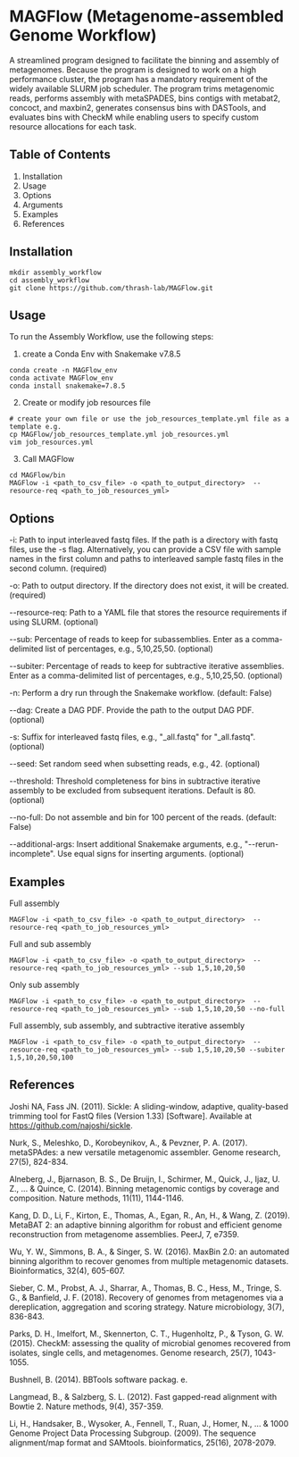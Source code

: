 # MAGFlow (Metagenome-assembled Genome Workflow)
A streamlined program designed to facilitate the binning and assembly of metagenomes. Because the program is designed to work on a high performance cluster, the program has a mandatory requirement of the widely available SLURM job scheduler. The program trims metagenomic reads, performs assembly with metaSPADES, bins contigs with metabat2, concoct, and maxbin2, generates consensus bins with DASTools, and evaluates bins with CheckM while enabling users to specify custom resource allocations for each task. 


## Table of Contents
1) Installation
2) Usage
3) Options
4) Arguments
5) Examples
6) References


## Installation
```
mkdir assembly_workflow
cd assembly_workflow
git clone https://github.com/thrash-lab/MAGFlow.git
```

## Usage

To run the Assembly Workflow, use the following steps:

1. create a Conda Env with Snakemake v7.8.5
```
conda create -n MAGFlow_env
conda activate MAGFlow_env
conda install snakemake=7.8.5
```
2. Create or modify job resources file
```
# create your own file or use the job_resources_template.yml file as a template e.g.
cp MAGFlow/job_resources_template.yml job_resources.yml
vim job_resources.yml
```
3. Call MAGFlow
```
cd MAGFlow/bin
MAGFlow -i <path_to_csv_file> -o <path_to_output_directory>  --resource-req <path_to_job_resources_yml> 
```

## Options
-i: Path to input interleaved fastq files. If the path is a directory with fastq files, use the -s flag. Alternatively, you can provide a CSV file with sample names in the first column and paths to interleaved sample fastq files in the second column. (required)

-o: Path to output directory. If the directory does not exist, it will be created. (required)

--resource-req: Path to a YAML file that stores the resource requirements if using SLURM. (optional)

--sub: Percentage of reads to keep for subassemblies. Enter as a comma-delimited list of percentages, e.g., 5,10,25,50. (optional)

--subiter: Percentage of reads to keep for subtractive iterative assemblies. Enter as a comma-delimited list of percentages, e.g., 5,10,25,50. (optional)

-n: Perform a dry run through the Snakemake workflow. (default: False)

--dag: Create a DAG PDF. Provide the path to the output DAG PDF. (optional)

-s: Suffix for interleaved fastq files, e.g., "_all.fastq" for "<sample>_all.fastq". (optional)

--seed: Set random seed when subsetting reads, e.g., 42. (optional)

--threshold: Threshold completeness for bins in subtractive iterative assembly to be excluded from subsequent iterations. Default is 80. (optional)

--no-full: Do not assemble and bin for 100 percent of the reads. (default: False)

--additional-args: Insert additional Snakemake arguments, e.g., "--rerun-incomplete". Use equal signs for inserting arguments. (optional)



## Examples

Full assembly 
```
MAGFlow -i <path_to_csv_file> -o <path_to_output_directory>  --resource-req <path_to_job_resources_yml>
```

Full and sub assembly 
```
MAGFlow -i <path_to_csv_file> -o <path_to_output_directory>  --resource-req <path_to_job_resources_yml> --sub 1,5,10,20,50 
```

Only sub assembly 
```
MAGFlow -i <path_to_csv_file> -o <path_to_output_directory>  --resource-req <path_to_job_resources_yml> --sub 1,5,10,20,50 --no-full
```

Full assembly, sub assembly, and subtractive iterative assembly  
```
MAGFlow -i <path_to_csv_file> -o <path_to_output_directory>  --resource-req <path_to_job_resources_yml> --sub 1,5,10,20,50 --subiter 1,5,10,20,50,100
```

## References

Joshi NA, Fass JN. (2011). Sickle: A sliding-window, adaptive, quality-based trimming tool for FastQ files 
(Version 1.33) [Software].  Available at https://github.com/najoshi/sickle.

Nurk, S., Meleshko, D., Korobeynikov, A., & Pevzner, P. A. (2017). metaSPAdes: a new versatile metagenomic assembler. Genome research, 27(5), 824-834.

Alneberg, J., Bjarnason, B. S., De Bruijn, I., Schirmer, M., Quick, J., Ijaz, U. Z., ... & Quince, C. (2014). Binning metagenomic contigs by coverage and composition. Nature methods, 11(11), 1144-1146.

Kang, D. D., Li, F., Kirton, E., Thomas, A., Egan, R., An, H., & Wang, Z. (2019). MetaBAT 2: an adaptive binning algorithm for robust and efficient genome reconstruction from metagenome assemblies. PeerJ, 7, e7359.

Wu, Y. W., Simmons, B. A., & Singer, S. W. (2016). MaxBin 2.0: an automated binning algorithm to recover genomes from multiple metagenomic datasets. Bioinformatics, 32(4), 605-607.

Sieber, C. M., Probst, A. J., Sharrar, A., Thomas, B. C., Hess, M., Tringe, S. G., & Banfield, J. F. (2018). Recovery of genomes from metagenomes via a dereplication, aggregation and scoring strategy. Nature microbiology, 3(7), 836-843.

Parks, D. H., Imelfort, M., Skennerton, C. T., Hugenholtz, P., & Tyson, G. W. (2015). CheckM: assessing the quality of microbial genomes recovered from isolates, single cells, and metagenomes. Genome research, 25(7), 1043-1055.

Bushnell, B. (2014). BBTools software packag. e.

Langmead, B., & Salzberg, S. L. (2012). Fast gapped-read alignment with Bowtie 2. Nature methods, 9(4), 357-359.

Li, H., Handsaker, B., Wysoker, A., Fennell, T., Ruan, J., Homer, N., ... & 1000 Genome Project Data Processing Subgroup. (2009). The sequence alignment/map format and SAMtools. bioinformatics, 25(16), 2078-2079.
